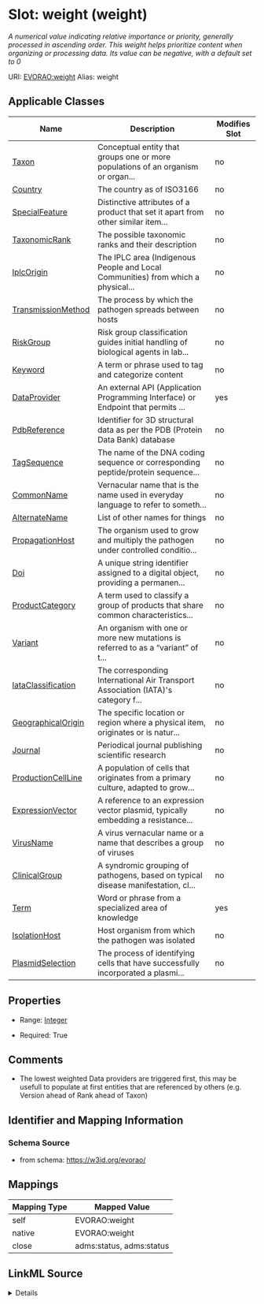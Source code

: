 

# Slot: weight (weight) 


_A numerical value indicating relative importance or priority, generally processed in ascending order. This weight helps prioritize content when organizing or processing data. Its value can be negative, with a default set to 0_





URI: [EVORAO:weight](https://w3id.org/evorao/weight)
Alias: weight

<!-- no inheritance hierarchy -->





## Applicable Classes

| Name | Description | Modifies Slot |
| --- | --- | --- |
| [Taxon](Taxon.md) | Conceptual entity that groups one or more populations of an organism or organ... |  no  |
| [Country](Country.md) | The country as of ISO3166 |  no  |
| [SpecialFeature](SpecialFeature.md) | Distinctive attributes of a product that set it apart from other similar item... |  no  |
| [TaxonomicRank](TaxonomicRank.md) | The possible taxonomic ranks and their description |  no  |
| [IplcOrigin](IplcOrigin.md) | The IPLC area (Indigenous People and Local Communities) from which a physical... |  no  |
| [TransmissionMethod](TransmissionMethod.md) | The process by which the pathogen spreads between hosts |  no  |
| [RiskGroup](RiskGroup.md) | Risk group classification guides initial handling of biological agents in lab... |  no  |
| [Keyword](Keyword.md) | A term or phrase used to tag and categorize content |  no  |
| [DataProvider](DataProvider.md) | An external API (Application Programming Interface) or Endpoint that permits ... |  yes  |
| [PdbReference](PdbReference.md) | Identifier for 3D structural data as per the PDB (Protein Data Bank) database |  no  |
| [TagSequence](TagSequence.md) | The name of the DNA coding sequence or corresponding peptide/protein sequence... |  no  |
| [CommonName](CommonName.md) | Vernacular name that is the name used in everyday language to refer to someth... |  no  |
| [AlternateName](AlternateName.md) | List of other names for things |  no  |
| [PropagationHost](PropagationHost.md) | The organism used to grow and multiply the pathogen under controlled conditio... |  no  |
| [Doi](Doi.md) | A unique string identifier assigned to a digital object, providing a permanen... |  no  |
| [ProductCategory](ProductCategory.md) | A term used to classify a group of products that share common characteristics... |  no  |
| [Variant](Variant.md) | An organism with one or more new mutations is referred to as a “variant” of t... |  no  |
| [IataClassification](IataClassification.md) | The corresponding International Air Transport Association (IATA)'s category f... |  no  |
| [GeographicalOrigin](GeographicalOrigin.md) | The specific location or region where a physical item, originates or is natur... |  no  |
| [Journal](Journal.md) | Periodical journal publishing scientific research |  no  |
| [ProductionCellLine](ProductionCellLine.md) | A population of cells that originates from a primary culture, adapted to grow... |  no  |
| [ExpressionVector](ExpressionVector.md) | A reference to an expression vector plasmid, typically embedding a resistance... |  no  |
| [VirusName](VirusName.md) | A virus vernacular name or a name that describes a group of viruses |  no  |
| [ClinicalGroup](ClinicalGroup.md) | A syndromic grouping of pathogens, based on typical disease manifestation, cl... |  no  |
| [Term](Term.md) | Word or phrase from a specialized area of knowledge |  yes  |
| [IsolationHost](IsolationHost.md) | Host organism from which the pathogen was isolated |  no  |
| [PlasmidSelection](PlasmidSelection.md) | The process of identifying cells that have successfully incorporated a plasmi... |  no  |







## Properties

* Range: [Integer](Integer.md)

* Required: True





## Comments

* The lowest weighted Data providers are triggered first, this may be usefull to populate at first entities that are referenced by others (e.g. Version ahead of Rank ahead of Taxon)

## Identifier and Mapping Information







### Schema Source


* from schema: https://w3id.org/evorao/




## Mappings

| Mapping Type | Mapped Value |
| ---  | ---  |
| self | EVORAO:weight |
| native | EVORAO:weight |
| close | adms:status, adms:status |




## LinkML Source

<details>
```yaml
name: weight
description: A numerical value indicating relative importance or priority, generally
  processed in ascending order. This weight helps prioritize content when organizing
  or processing data. Its value can be negative, with a default set to 0
title: weight
comments:
- The lowest weighted Data providers are triggered first, this may be usefull to populate
  at first entities that are referenced by others (e.g. Version ahead of Rank ahead
  of Taxon)
from_schema: https://w3id.org/evorao/
close_mappings:
- adms:status
- adms:status
rank: 1000
ifabsent: int(0)
alias: weight
domain_of:
- DataProvider
- Term
range: integer
required: true
multivalued: false

```
</details>